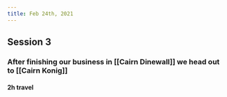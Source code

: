 ```yaml
---
title: Feb 24th, 2021
---
```


## Session 3
### After finishing our business in [[Cairn Dinewall]] we head out to [[Cairn Konig]]
#### 2h travel

